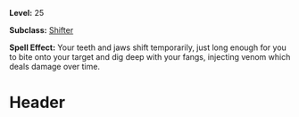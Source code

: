 <!-- TITLE: Spell: Snakebite -->
<!-- SUBTITLE:  -->

**Level:** 25

**Subclass:** [Shifter](shifter)

**Spell Effect:** Your teeth and jaws shift temporarily, just long enough for you to bite onto your target and dig deep with your fangs, injecting venom which deals damage over time.

# Header